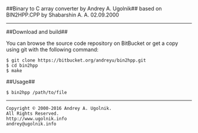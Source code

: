 ##Binary to C array converter by Andrey A. Ugolnik##
based on BIN2HPP.CPP by Shabarshin A. A. 02.09.2000

***

##Download and build##

You can browse the source code repository on BitBucket or get a copy using git with the following command:
```
$ git clone https://bitbucket.org/andreyu/bin2hpp.git
$ cd bin2hpp
$ make
```

##Usage##

```
$ bin2hpp /path/to/file
```

***

```
Copyright © 2000-2016 Andrey A. Ugolnik.
All Rights Reserved.
http://www.ugolnik.info
andrey@ugolnik.info
```
